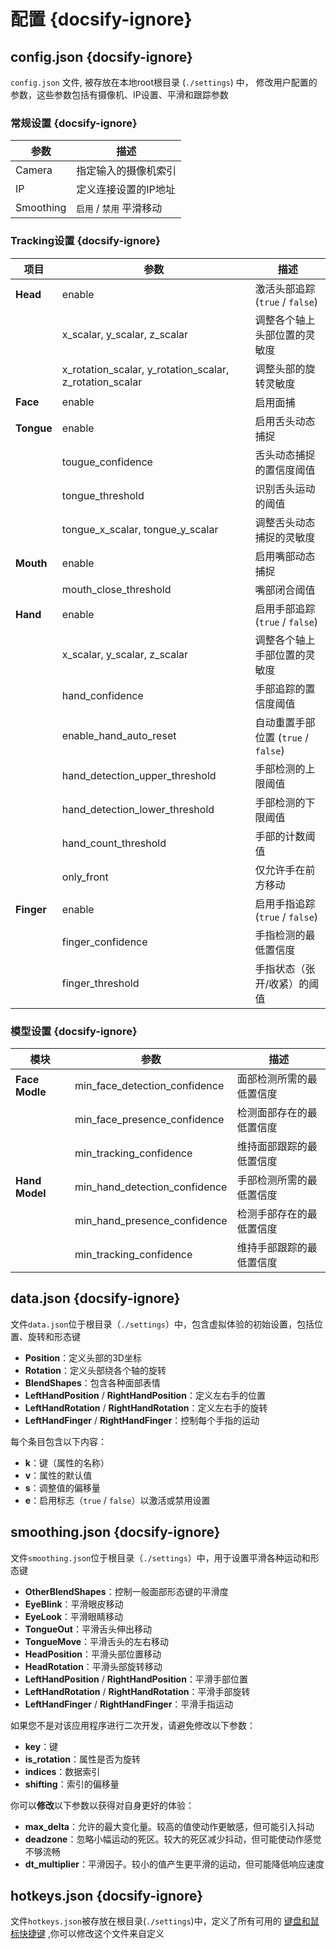 # 配置 {docsify-ignore}

## config.json {docsify-ignore}

`config.json` 文件, 被存放在本地root根目录 (`./settings`) 中， 修改用户配置的参数，这些参数包括有摄像机、IP设置、平滑和跟踪参数

### 常规设置  {docsify-ignore}

| 参数        | 描述                                      |
|------------|-------------------------------------------|
| Camera     | 指定输入的摄像机索引                        |
| IP         | 定义连接设置的IP地址                        |
| Smoothing  | `启用` / `禁用` 平滑移动                        |

### Tracking设置  {docsify-ignore}

| **项目**  | **参数**                     | **描述**              |                                                                
|----------------|------------------------------------|------------------------------------------------------------|
| **Head**       | enable                            | 激活头部追踪 (`true` / `false`)                              |
|                | x_scalar, y_scalar, z_scalar       | 调整各个轴上头部位置的灵敏度                                 |         
|                | x_rotation_scalar, y_rotation_scalar, z_rotation_scalar | 调整头部的旋转灵敏度 |
| **Face**       | enable                            | 启用面捕                                           |
| **Tongue**     | enable                            | 启用舌头动态捕捉                        |
|                | tougue_confidence                 | 舌头动态捕捉的置信度阈值 |
|                | tongue_threshold                  | 识别舌头运动的阈值 |
|                | tongue_x_scalar, tongue_y_scalar  | 调整舌头动态捕捉的灵敏度 |
| **Mouth**      | enable                            | 启用嘴部动态捕捉                        |
|                | mouth_close_threshold             | 嘴部闭合阈值 |
| **Hand**       | enable                            | 启用手部追踪 (`true` / `false`)                              |
|                | x_scalar, y_scalar, z_scalar       | 调整各个轴上手部位置的灵敏度                                 |
|                | hand_confidence                   | 手部追踪的置信度阈值 |
|                | enable_hand_auto_reset            | 自动重置手部位置 (`true` / `false`) |
|                | hand_detection_upper_threshold    | 手部检测的上限阈值 |
|                | hand_detection_lower_threshold    | 手部检测的下限阈值 |
|                | hand_count_threshold              | 手部的计数阈值 |
|                | only_front                        | 仅允许手在前方移动  |
| **Finger**     | enable                            | 启用手指追踪 (`true` / `false`)                              |
|                | finger_confidence                 | 手指检测的最低置信度 |
|                | finger_threshold                  | 手指状态（张开/收紧）的阈值 |



### 模型设置 {docsify-ignore}

| **模块** | **参数**                     | **描述**              |                                                          
|-----------|-------------------------------|----------|
| **Face Modle** | min_face_detection_confidence | 面部检测所需的最低置信度 |
|             | min_face_presence_confidence  | 检测面部存在的最低置信度 |
|             | min_tracking_confidence       | 维持面部跟踪的最低置信度 |
| **Hand Model** | min_hand_detection_confidence | 手部检测所需的最低置信度 |
|             | min_hand_presence_confidence  | 检测手部存在的最低置信度 |
|             | min_tracking_confidence       | 维持手部跟踪的最低置信度 |  



## data.json {docsify-ignore}

文件`data.json`位于根目录（`./settings`）中，包含虚拟体验的初始设置，包括位置、旋转和形态键

- **Position**：定义头部的3D坐标
- **Rotation**：定义头部绕各个轴的旋转
- **BlendShapes**：包含各种面部表情
- **LeftHandPosition** / **RightHandPosition**：定义左右手的位置
- **LeftHandRotation** / **RightHandRotation**：定义左右手的旋转
- **LeftHandFinger** / **RightHandFinger**：控制每个手指的运动

每个条目包含以下内容：
- **k**：键（属性的名称）
- **v**：属性的默认值
- **s**：调整值的偏移量
- **e**：启用标志（`true` / `false`）以激活或禁用设置


## smoothing.json {docsify-ignore}

文件`smoothing.json`位于根目录（`./settings`）中，用于设置平滑各种运动和形态键

- **OtherBlendShapes**：控制一般面部形态键的平滑度
- **EyeBlink**：平滑眼皮移动
- **EyeLook**：平滑眼睛移动
- **TongueOut**：平滑舌头伸出移动
- **TongueMove**：平滑舌头的左右移动
- **HeadPosition**：平滑头部位置移动
- **HeadRotation**：平滑头部旋转移动
- **LeftHandPosition** / **RightHandPosition**：平滑手部位置
- **LeftHandRotation** / **RightHandRotation**：平滑手部旋转
- **LeftHandFinger** / **RightHandFinger**：平滑手指运动

如果您不是对该应用程序进行二次开发，请避免修改以下参数：
- **key**：键
- **is_rotation**：属性是否为旋转
- **indices**：数据索引
- **shifting**：索引的偏移量

你可以**修改**以下参数以获得对自身更好的体验：  
- **max_delta**：允许的最大变化量。较高的值使动作更敏感，但可能引入抖动
- **deadzone**：忽略小幅运动的死区。较大的死区减少抖动，但可能使动作感觉不够流畅
- **dt_multiplier**：平滑因子。较小的值产生更平滑的运动，但可能降低响应速度


## hotkeys.json {docsify-ignore}

文件`hotkeys.json`被存放在根目录(`./settings`)中，定义了所有可用的 [键盘和鼠标快捷键](/zh-cn/hotkey.md#按键设置) ,你可以修改这个文件来自定义